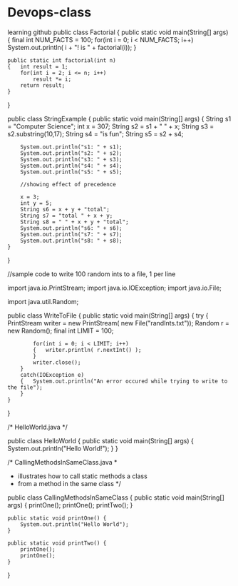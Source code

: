 # Devops-class
learning github 
public class Factorial
{
	public static void main(String[] args)
	{	final int NUM_FACTS = 100;
		for(int i = 0; i < NUM_FACTS; i++)
			System.out.println( i + "! is " + factorial(i));
	}
	
	public static int factorial(int n)
	{	int result = 1;
		for(int i = 2; i <= n; i++)
			result *= i;
		return result;
	}
}

public class StringExample
{	public static void main(String[] args)
	{	String s1 = "Computer Science";
		int x = 307;
		String s2 = s1 + " " + x;
		String s3 = s2.substring(10,17);
		String s4 = "is fun";
		String s5 = s2 + s4;
		
		System.out.println("s1: " + s1);
		System.out.println("s2: " + s2);
		System.out.println("s3: " + s3);
		System.out.println("s4: " + s4);
		System.out.println("s5: " + s5);
		
		//showing effect of precedence
		
		x = 3;
		int y = 5;
		String s6 = x + y + "total";
		String s7 = "total " + x + y;
		String s8 = " " + x + y + "total";
		System.out.println("s6: " + s6);
		System.out.println("s7: " + s7);
		System.out.println("s8: " + s8);
	}
} 


//sample code to write 100 random ints to a file, 1 per line

import java.io.PrintStream;
import java.io.IOException;
import java.io.File;

import java.util.Random;

public class WriteToFile
{	public static void main(String[] args)
	{	try
		{	PrintStream writer = new PrintStream( new File("randInts.txt"));
			Random r = new Random();
			final int LIMIT = 100;

			for(int i = 0; i < LIMIT; i++)
			{	writer.println( r.nextInt() );
			}
			writer.close();
		}
		catch(IOException e)
		{	System.out.println("An error occured while trying to write to the file");
		}
	}

}



/* HelloWorld.java
 */

public class HelloWorld
{
	public static void main(String[] args) {
		System.out.println("Hello World!");
	}
}



/* CallingMethodsInSameClass.java
 *
 * illustrates how to call static methods a class
 * from a method in the same class
 */

public class CallingMethodsInSameClass
{
	public static void main(String[] args) {
		printOne();
		printOne();
		printTwo();
	}

	public static void printOne() {
		System.out.println("Hello World");
	}

	public static void printTwo() {
		printOne();
		printOne();
	}
}
